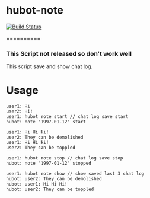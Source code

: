 # hubot-note
[![Build Status](ttps://secure.travis-ci.org/ota42y/hubot-note.png?branch=master)](http://travis-ci.org/ota42y/hubot-note)

==========
### This Script not released so don't work well

This script save and show chat log.


# Usage

```
user1: Hi
user2: Hi!
user1: hubot note start // chat log save start
hubot: note "1997-01-12" start

user1: Hi Hi Hi!
user2: They can be demolished
user1: Hi Hi Hi!
user2: They can be toppled

user1: hubot note stop // chat log save stop
hubot: note "1997-01-12" stopped

user1: hubot note show // show saved last 3 chat log 
hubot: user2: They can be demolished
hubot: user1: Hi Hi Hi!
hubot: user2: They can be toppled


```
